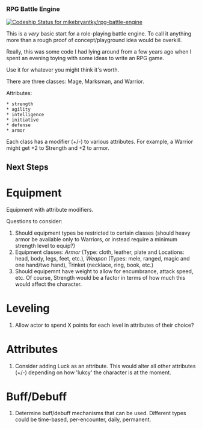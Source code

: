 ### RPG Battle Engine

[![Codeship Status for mikebryantky/rpg-battle-engine](https://app.codeship.com/projects/aff7a5f0-e620-0137-084e-72596f44bac9/status?branch=master)](https://app.codeship.com/projects/373565)

This is a *very* basic start for a role-playing battle engine.  To call it anything more than a rough proof of concept/playground idea would be overkill.

Really, this was some code I had lying around from a few years ago when I spent an evening toying with some ideas to write an RPG game.

Use it for whatever you might think it's worth.

There are three classes: Mage, Marksman, and Warrior.   

Attributes:

    * strength
	* agility
	* intelligence
	* initiative
	* defense
	* armor
	
	
Each class has a modifier (+/-) to various attributes. For example, a Warrior might get +2 to Strength and +2 to armor.

## Next Steps
# Equipment 
Equipment with attribute modifiers.

Questions to consider:
1. Should equipment types be restricted to certain classes (should heavy armor be available only to Warriors, or instead require a minimum strength level to equip?)
2. Equipment classes: *Armor* (Type: cloth, leather, plate and Locations: head, body, legs, feet, etc.), *Weapon* (Types: mele, ranged, magic and one hand/two hand), Trinket (necklace, ring, book, etc.)
3. Should equipemnt have weight to allow for encumbrance, attack speed, etc.  Of course, Strength would be a factor in terms of how much this would affect the character.

# Leveling
1. Allow actor to spend X points for each level in attributes of their choice?

# Attributes
1. Consider adding Luck as an attribute. This would alter all other attributes (+/-) depending on how 'lukcy' the character is at the moment.

# Buff/Debuff
1. Determine buff/debuff mechanisms that can be used. Different types could be time-based, per-encounter, daily, permanent.

